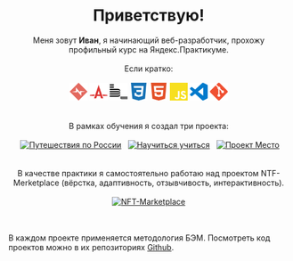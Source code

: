 <h1 align=center>Приветствую!</h1>
<p align="center">
  Меня зовут <b>Иван</b>, я начинающий веб-разработчик, прохожу профильный курс на Яндекс.Практикуме.
<br><br>
Если кратко:
<br><br>
<img title="normalize.css" height=32 width=32 src="https://github.com/ivan-lev/ivan-lev/blob/main/icons/normalizedotcss.svg">
<img title="Autoprefixer" height=32 width=32 src="https://github.com/ivan-lev/ivan-lev/blob/main/icons/autoprefixer.svg">
<img title="BEM" height=32 width=32 src="https://github.com/ivan-lev/ivan-lev/blob/main/icons/bem.svg">
<img title="CSS" height=32 width=32 src="https://github.com/ivan-lev/ivan-lev/blob/main/icons/css3.svg">
<img title="HTML" height=32 width=32 src="https://github.com/ivan-lev/ivan-lev/blob/main/icons/html5.svg">
<img title="JS" height=32 width=32 src="https://github.com/ivan-lev/ivan-lev/blob/main/icons/javascript.svg">
<img title="Visual Studio Code" height=32 width=32 src="https://github.com/ivan-lev/ivan-lev/blob/main/icons/visualstudiocode.svg">
<img title="Git" height=32 width=32 src="https://github.com/ivan-lev/ivan-lev/blob/main/icons/git.svg">
<br><br><br>
В рамках обучения я создал три проекта:
<br><br>
&nbsp;<a href="https://ivan-lev.github.io/russian-travel/"><img src="https://iili.io/HrZ0ZcF.jpg" alt="Путешествия по России"></a>&nbsp; 
&nbsp;<a href="https://ivan-lev.github.io/how-to-learn/"><img src="https://iili.io/HrZ0s6P.jpg" alt="Научиться учиться"></a>&nbsp; 
&nbsp;<a href="https://ivan-lev.github.io/mesto/"><img src="https://iili.io/HrZ0QF1.jpg" alt="Проект Место"></a><br><br>
<br>
В качестве практики я самостоятельно работаю над проектом NTF-Merketplace (вёрстка, адаптивность, отзывчивость, интерактивность).
<br><br>
<a href="https://ivan-lev.github.io/nft-marketplace/"><img src="https://iili.io/H4qnuwX.jpg" alt="NFT-Marketplace"></a>
</p>
<br><br>
В каждом проекте применяется методология БЭМ. 
Посмотреть код проектов можно в их репозиториях <a href="https://github.com/ivan-lev?tab=repositories">Github</a>.<br>
